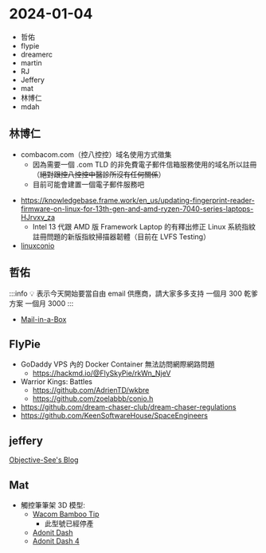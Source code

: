 # 2024-01-04

- 哲佑
- flypie
- dreamerc
- martin
- RJ
- Jeffery
- mat
- 林博仁
- mdah

## 林博仁

* combacom.com（控八控控）域名使用方式徵集
  * 因為需要一個 .com TLD 的非免費電子郵件信箱服務使用的域名所以註冊（~~絕對跟控八控控中醫診所沒有任何關係~~）
  * 目前可能會建置一個電子郵件服務吧
- https://knowledgebase.frame.work/en_us/updating-fingerprint-reader-firmware-on-linux-for-13th-gen-and-amd-ryzen-7040-series-laptops-HJrvxv_za
    - Intel 13 代跟 AMD 版 Framework Laptop 的有釋出修正 Linux 系統指紋註冊問題的新版指紋掃描器韌體（目前在 LVFS Testing）
- [linuxconio](https://github.com/casualsnek/linuxconio)


## 哲佑

:::info
:bulb: 表示今天開始要當自由 email 供應商，請大家多多支持
一個月 300 乾爹方案 一個月 3000 
:::

- [Mail-in-a-Box](https://mailinabox.email/)

## FlyPie

- GoDaddy VPS 內的 Docker Container 無法訪問網際網路問題
  - https://hackmd.io/@FlySkyPie/rkWn_NjeV
- Warrior Kings: Battles
  - https://github.com/AdrienTD/wkbre
  - https://github.com/zoelabbb/conio.h
- https://github.com/dream-chaser-club/dream-chaser-regulations
- https://github.com/KeenSoftwareHouse/SpaceEngineers


## jeffery 

[Objective-See's Blog](https://objective-see.org/blog/blog_0x77.html)

## Mat

- 觸控筆筆架 3D 模型:
    - [Wacom Bamboo Tip](https://www.printables.com/model/573818-stylus-holder-for-wacom-bamboo-tip)
        - 此型號已經停產
    - [Adonit Dash](https://www.printables.com/model/573799-stylus-holder-for-adonit-dash-3)
    - [Adonit Dash 4](https://www.printables.com/model/576944-stylus-holder-for-adonit-dash-4/files)

